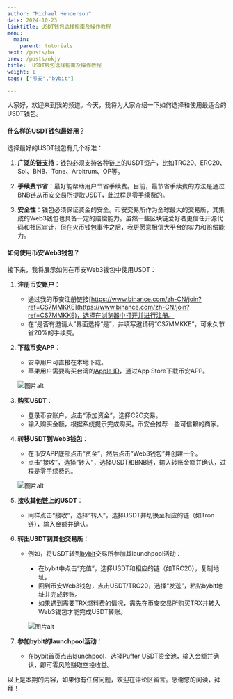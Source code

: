 ```yaml
---
author: "Michael Henderson"
date: 2024-10-23
linktitle: USDT钱包选择指南及操作教程
menu:
  main:
    parent: tutorials
next: /posts/ba
prev: /posts/okjy
title:  USDT钱包选择指南及操作教程
weight: 1
tags: ["币安","bybit"]

---
```

大家好，欢迎来到我的频道。今天，我将为大家介绍一下如何选择和使用最适合的USDT钱包。

#### 什么样的USDT钱包最好用？

选择最好的USDT钱包有几个标准：

1. **广泛的链支持**：钱包必须支持各种链上的USDT资产，比如TRC20、ERC20、Sol、BNB、Tone、Arbitrum、OP等。

2. **手续费节省**：最好能帮助用户节省手续费。目前，最节省手续费的方法是通过BNB链从币安交易所提取USDT，此过程是零手续费的。

3. **安全性**：钱包必须保证资金的安全。币安交易所作为全球最大的交易所，其集成的Web3钱包也具备一定的赔偿能力。虽然一些区块链爱好者更信任开源代码和社区审计，但在火币钱包事件之后，我更愿意相信大平台的实力和赔偿能力。

#### 如何使用币安Web3钱包？

接下来，我将展示如何在币安Web3钱包中使用USDT：

1. **注册币安账户**：
   - 通过我的币安注册链接[https://www.binance.com/zh-CN/join?ref=CS7MMKKE](https://www.binance.com/zh-CN/join?ref=CS7MMKKE)，选择在浏览器中打开并进行注册。
   - 在“是否有邀请人”界面选择“是”，并填写邀请码“CS7MMKKE”，可永久节省20%的手续费。
   
2. **下载币安APP**：
   - 安卓用户可直接在本地下载。
   - 苹果用户需要购买台湾的[Apple ID](https://support.apple.com/zh-cn/apple-account)，通过App Store下载币安APP。

   ![图片alt](https://s21.ax1x.com/2024/10/23/pAd5mPf.png "图片title")

3. **购买USDT**：
   - 登录币安账户，点击“添加资金”，选择C2C交易。
   - 输入购买金额，根据系统提示完成购买。币安会推荐一些可信赖的商家。

4. **转移USDT到Web3钱包**：
   - 在币安APP底部点击“资金”，然后点击“Web3钱包”并创建一个。
   - 点击“接收”，选择“转入”，选择USDT和BNB链，输入转账金额并确认，过程是零手续费的。

   ![图片alt](https://s21.ax1x.com/2024/10/23/pAd5Vat.png "图片title")

5. **接收其他链上的USDT**：
   - 同样点击“接收”，选择“转入”，选择USDT并切换至相应的链（如Tron链），输入金额并确认。

6. **转出USDT到其他交易所**：
   - 例如，将USDT转到[bybit](https://www.bybitglobal.com/invite?ref=EJG8XX4)交易所参加其launchpool活动：
     - 在bybit中点击“充值”，选择USDT和相应的链（如TRC20），复制地址。
     - 回到币安Web3钱包，点击USDT/TRC20，选择“发送”，粘贴bybit地址并完成转账。
     - 如果遇到需要TRX燃料费的情况，需先在币安交易所购买TRX并转入Web3钱包才能完成USDT转账。

     ![图片alt](https://s21.ax1x.com/2024/10/23/pAd5ZIP.png "图片title")

7. **参加bybit的launchpool活动**：
   - 在bybit首页点击launchpool，选择Puffer USDT资金池，输入金额并确认，即可零风险赚取空投收益。

以上是本期的内容，如果你有任何问题，欢迎在评论区留言。感谢您的阅读，拜拜！
